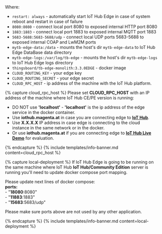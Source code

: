 Where:    
- `restart: always` - automatically start IoT Hub Edge in case of system reboot and restart in case of failure
- `8080:8080` - connect local port 8080 to exposed internal HTTP port 8080
- `1883:1883` - connect local port 1883 to exposed internal MQTT port 1883  
- `5683-5688:5683-5688/udp` - connect local UDP ports 5683-5688 to exposed internal COAP and LwM2M ports   
- `mytb-edge-data:/data` - mounts the host's dir `mytb-edge-data` to IoT Hub Edge DataBase data directory
- `mytb-edge-logs:/var/log/tb-edge` - mounts the host's dir `mytb-edge-logs` to IoT Hub Edge logs directory
- `thingsboard/tb-edge-monolith:3.3.0EDGE` - docker image
- `CLOUD_ROUTING_KEY` - your edge key
- `CLOUD_ROUTING_SECRET` - your edge secret
- `CLOUD_RPC_HOST` - ip address of the machine with the IoT Hub platform. 

{% capture cloud_rpc_host %}
Please set **CLOUD_RPC_HOST** with an IP address of the machine where IoT Hub CE/PE version is running:
* DO NOT use **'localhost'** - **'localhost'** is the ip address of the edge service in the docker container.
* Use **iothub.magenta.at** in case you are connecting edge to [**IoT Hub**](https://iothub.magenta.at/signup). 
* Use **X.X.X.X** IP address in case edge is connecting to the cloud instance in the same network or in the docker.
* Or use **iothub.magenta.at** if you are connecting edge to [**IoT Hub Live Demo**](https://iothub.magenta.at/signup) for evaluation.

{% endcapture %}
{% include templates/info-banner.md content=cloud_rpc_host %}

{% capture local-deployment %}
If IoT Hub Edge is going to be running on the same machine where IoT Hub **IoT Hub/Community Edition** server is running you'll need to update docker compose port mapping.
 
Please update next lines of docker compose:
<br>**ports:**
<br> - "**18080**:8080"
<br> - "**11883**:1883"
<br> - "**15683**:5683/udp" 

Please make sure ports above are not used by any other application.

{% endcapture %}
{% include templates/info-banner.md content=local-deployment %}

